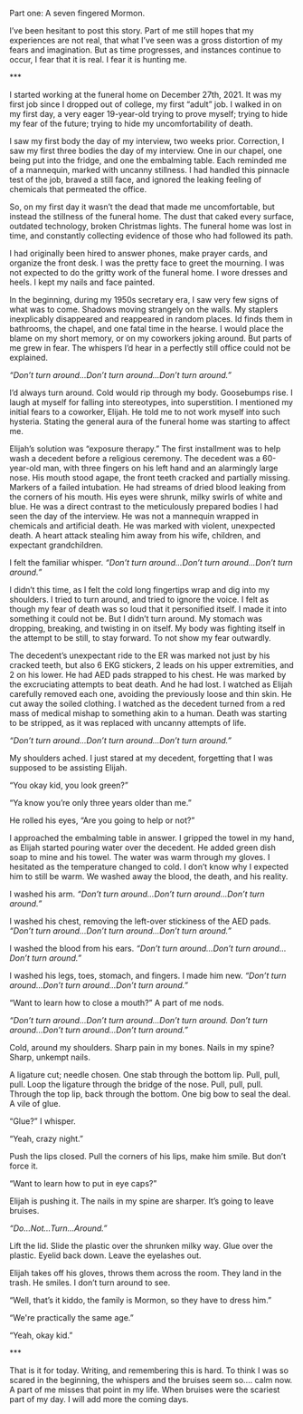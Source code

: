 Part one: A seven fingered Mormon. 

I’ve been hesitant to post this story. Part of me still hopes that my experiences are not real, that what I’ve seen was a gross distortion of my fears and imagination. But as time progresses, and instances continue to occur, I fear that it is real. I fear it is hunting me.

\*\*\*

I started working at the funeral home on December 27th, 2021. It was my first job since I dropped out of college, my first “adult” job. I walked in on my first day, a very eager 19-year-old trying to prove myself; trying to hide my fear of the future; trying to hide my uncomfortability of death.

I saw my first body the day of my interview, two weeks prior. Correction, I saw my first three bodies the day of my interview. One in our chapel, one being put into the fridge, and one the embalming table. Each reminded me of a mannequin, marked with uncanny stillness. I had handled this pinnacle test of the job, braved a still face, and ignored the leaking feeling of chemicals that permeated the office.

So, on my first day it wasn’t the dead that made me uncomfortable, but instead the stillness of the funeral home. The dust that caked every surface, outdated technology, broken Christmas lights. The funeral home was lost in time, and constantly collecting evidence of those who had followed its path.

I had originally been hired to answer phones, make prayer cards, and organize the front desk. I was the pretty face to greet the mourning. I was not expected to do the gritty work of the funeral home. I wore dresses and heels. I kept my nails and face painted.

In the beginning, during my 1950s secretary era, I saw very few signs of what was to come. Shadows moving strangely on the walls. My staplers inexplicably disappeared and reappeared in random places. Id finds them in bathrooms, the chapel, and one fatal time in the hearse. I would place the blame on my short memory, or on my coworkers joking around. But parts of me grew in fear. The whispers I’d hear in a perfectly still office could not be explained.

*“Don’t turn around…Don’t turn around…Don’t turn around.”*

I’d always turn around. Cold would rip through my body. Goosebumps rise. I laugh at myself for falling into stereotypes, into superstition. I mentioned my initial fears to a coworker, Elijah. He told me to not work myself into such hysteria. Stating the general aura of the funeral home was starting to affect me.

Elijah’s solution was “exposure therapy.” The first installment was to help wash a decedent before a religious ceremony. The decedent was a 60-year-old man, with three fingers on his left hand and an alarmingly large nose. His mouth stood agape, the front teeth cracked and partially missing. Markers of a failed intubation. He had streams of dried blood leaking from the corners of his mouth. His eyes were shrunk, milky swirls of white and blue. He was a direct contrast to the meticulously prepared bodies I had seen the day of the interview. He was not a mannequin wrapped in chemicals and artificial death. He was marked with violent, unexpected death. A heart attack stealing him away from his wife, children, and expectant grandchildren.

I felt the familiar whisper. *“Don’t turn around…Don’t turn around…Don’t turn around.”*

I didn’t this time, as I felt the cold long fingertips wrap and dig into my shoulders. I tried to turn around, and tried to ignore the voice. I felt as though my fear of death was so loud that it personified itself. I made it into something it could not be. But I didn’t turn around. My stomach was dropping, breaking, and twisting in on itself. My body was fighting itself in the attempt to be still, to stay forward. To not show my fear outwardly.

The decedent’s unexpectant ride to the ER was marked not just by his cracked teeth, but also 6 EKG stickers, 2 leads on his upper extremities, and 2 on his lower. He had AED pads strapped to his chest. He was marked by the excruciating attempts to beat death. And he had lost.  I watched as Elijah carefully removed each one, avoiding the previously loose and thin skin. He cut away the soiled clothing. I watched as the decedent turned from a red mass of medical mishap to something akin to a human. Death was starting to be stripped, as it was replaced with uncanny attempts of life.

*“Don’t turn around…Don’t turn around…Don’t turn around.”*

My shoulders ached. I just stared at my decedent, forgetting that I was supposed to be assisting Elijah.

“You okay kid, you look green?”

“Ya know you’re only three years older than me.”

He rolled his eyes, “Are you going to help or not?”

I approached the embalming table in answer. I gripped the towel in my hand, as Elijah started pouring water over the decedent. He added green dish soap to mine and his towel. The water was warm through my gloves. I hesitated as the temperature changed to cold. I don’t know why I expected him to still be warm. We washed away the blood, the death, and his reality.

I washed his arm. *“Don’t turn around…Don’t turn around…Don’t turn around.”*

I washed his chest, removing the left-over stickiness of the AED pads. *“Don’t turn around…Don’t turn around…Don’t turn around.”*

I washed the blood from his ears. *“Don’t turn around…Don’t turn around…Don’t turn around.”*

I washed his legs, toes, stomach, and fingers. I made him new. *“Don’t turn around…Don’t turn around…Don’t turn around.”*

“Want to learn how to close a mouth?” A part of me nods.

*“Don’t turn around…Don’t turn around…Don’t turn around. Don’t turn around…Don’t turn around…Don’t turn around.”*

Cold, around my shoulders. Sharp pain in my bones. Nails in my spine? Sharp, unkempt nails.

A ligature cut; needle chosen. One stab through the bottom lip. Pull, pull, pull. Loop the ligature through the bridge of the nose. Pull, pull, pull. Through the top lip, back through the bottom. One big bow to seal the deal. A vile of glue.

“Glue?” I whisper.

“Yeah, crazy night.”

Push the lips closed. Pull the corners of his lips, make him smile. But don’t force it.

“Want to learn how to put in eye caps?”

Elijah is pushing it. The nails in my spine are sharper. It’s going to leave bruises.

*“Do…Not…Turn…Around.”*

Lift the lid. Slide the plastic over the shrunken milky way. Glue over the plastic. Eyelid back down. Leave the eyelashes out.

Elijah takes off his gloves, throws them across the room. They land in the trash. He smiles. I don’t turn around to see.

“Well, that’s it kiddo, the family is Mormon, so they have to dress him.”

“We're practically the same age.”

“Yeah, okay kid.”

\*\*\*

That is it for today. Writing, and remembering this is hard. To think I was so scared in the beginning, the whispers and the bruises seem so.... calm now. A part of me misses that point in my life. When bruises were the scariest part of my day.  I will add more the coming days.